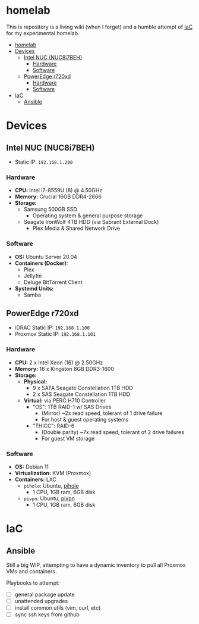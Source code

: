 # homelab

This is repository is a living wiki (when I forget) and a humble attempt of [IaC](https://docs.microsoft.com/en-us/devops/deliver/what-is-infrastructure-as-code) for my experimental homelab.

- [homelab](#homelab)
- [Devices](#devices)
  - [Intel NUC (NUC8i7BEH)](#intel-nuc-nuc8i7beh)
    - [Hardware](#hardware)
    - [Software](#software)
  - [PowerEdge r720xd](#poweredge-r720xd)
    - [Hardware](#hardware-1)
    - [Software](#software-1)
- [IaC](#iac)
  - [Ansible](#ansible)

# Devices

## Intel NUC (NUC8i7BEH)

- Static IP: `192.168.1.200`

### Hardware

- **CPU:** Intel i7-8559U (8) @ 4.50GHz
- **Memory:** Crucial 16GB DDR4-2666
- **Storage:**
  - Samsung 500GB SSD
    - Operating system & general purpose storage
  - Seagate IronWolf 4TB HDD (via Sabrant External Dock)
    - Plex Media & Shared Network Drive

### Software

- **OS:** Ubuntu Server 20.04
- **Containers (Docker):**
  - Plex
  - Jellyfin
  - Deluge BitTorrent Client
- **Systemd Units:**
  - Samba

## PowerEdge r720xd

- iDRAC Static IP: `192.168.1.100`
- Proxmox Static IP: `192.168.1.101`

### Hardware

- **CPU:** 2 x Intel Xeon (16) @ 2.50GHz
- **Memory:** 16 x Kingston 8GB DDR3-1600
- **Storage:**
  - **Physical:**
    - 9 x SATA Seagate Constellation 1TB HDD
    - 2 x SAS Seagate Constellation 1TB HDD
  - **Virtual:** via PERC H710 Controller
    - "OS": 1TB RAID-1 w/ SAS Drives
      - (Mirror) ~2x read speed, tolerant of 1 drive failure
      - For host & guest operating systems
    - "THICC": RAID-6
      - (Double parity) ~7x read speed, tolerant of 2 drive failures
      - For guest VM storage

### Software
- **OS:** Debian 11
- **Virtualization:** KVM (Proxmox)
  <!-- - `landscape`: Ubuntu, canonical landscape for linux vm patching
    - 8 (shared) cores, 16GB ram, 24GB disk
  - `game-servers`: Windows 10, used for various game servers
    - 16 (shared) cores, 16GB ram, 128GB disk
  - `networking`: Ubuntu, (DDNS, Nginx Proxy Manager, Tailscale)
    - 8 (shared) cores, 16GB ram, 128GB disk
  - `k3s`: Ubuntu, k3s cluster
    - 16 (shared) cores, 16GB ram, 128GB disk
  - `gh-runner-1`: Ubuntu, GitHub Actions self-hosted runner
    - 4 (shared) cores, 12GB ram, 24GB disk
  - `gh-runner-2`: Ubuntu, GitHub Actions self-hosted runner
    - 4 (shared) cores, 12GB ram, 24GB disk -->
- **Containers:** LXC
  - `pihole`: Ubuntu, [pihole](https://pi-hole.net/)
    - 1 CPU, 1GB ram, 6GB disk
  - `pivpn`: Ubuntu, [pivpn](https://pivpn.io/)
    - 1 CPU, 1GB ram, 6GB disk

# IaC

## Ansible

Still a big WIP, attempting to have a dynamic inventory to pull all Proxmox VMs
and containers.

Playbooks to attempt:
- [ ] general package update
- [ ] unattended upgrades
- [ ] install common utils (vim, curl, etc)
- [ ] sync ssh keys from github
